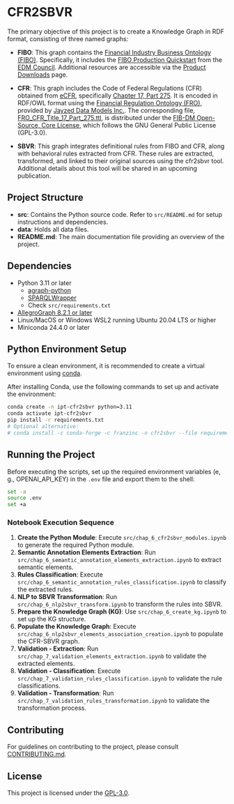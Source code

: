# CFR2SBVR

The primary objective of this project is to create a Knowledge Graph in RDF format, consisting of three named graphs:

- **FIBO**: This graph contains the [Financial Industry Business Ontology (FIBO)](https://github.com/edmcouncil/fibo). Specifically, it includes the [FIBO Production Quickstart](https://spec.edmcouncil.org/fibo/ontology/master/2024Q2/prod.fibo-quickstart.ttl) from the [EDM Council](https://edmcouncil.org/). Additional resources are accessible via the [Product Downloads](https://edmconnect.edmcouncil.org/okgspecialinterestgroup/resources-sig-link/resources-sig-link-fibo-products-download) page.

- **CFR**: This graph includes the Code of Federal Regulations (CFR) obtained from [eCFR](https://www.ecfr.gov/), specifically [Chapter 17, Part 275](https://www.ecfr.gov/current/title-17/chapter-II/part-275). It is encoded in RDF/OWL format using the [Financial Regulation Ontology (FRO)](https://finregont.com/), provided by [Jayzed Data Models Inc.](https://jayzed.com/). The corresponding file, [FRO_CFR_Title_17_Part_275.ttl](https://finregont.com/fro/cfr/FRO_CFR_Title_17_Part_275.ttl), is distributed under the [FIB-DM Open-Source, Core License](https://jayzed.com/terms-of-use/), which follows the GNU General Public License (GPL-3.0).

- **SBVR**: This graph integrates definitional rules from FIBO and CFR, along with behavioral rules extracted from CFR. These rules are extracted, transformed, and linked to their original sources using the cfr2sbvr tool. Additional details about this tool will be shared in an upcoming publication.

## Project Structure

- **src**: Contains the Python source code. Refer to `src/README.md` for setup instructions and dependencies.
- **data**: Holds all data files.
- **README.md**: The main documentation file providing an overview of the project.

## Dependencies

- Python 3.11 or later
  - [agraph-python](https://github.com/edmcouncil/agraph-python)
  - [SPARQLWrapper](https://github.com/RDFLib/sparqlwrapper)
  - Check `src/requirements.txt`
- [AllegroGraph 8.2.1 or later](https://franz.com/agraph/support/documentation/8.2.1/agraph-quick-start.html)
- Linux/MacOS or Windows WSL2 running Ubuntu 20.04 LTS or higher
- Miniconda 24.4.0 or later

## Python Environment Setup

To ensure a clean environment, it is recommended to create a virtual environment using [conda](https://docs.conda.io/en/latest/). 

After installing Conda, use the following commands to set up and activate the environment:

```bash
conda create -n ipt-cfr2sbvr python=3.11
conda activate ipt-cfr2sbvr
pip install -r requirements.txt
# Optional alternative:
# conda install -c conda-forge -c franzinc -n cfr2sbvr --file requirements.txt
```

## Running the Project

Before executing the scripts, set up the required environment variables (e, g., OPENAI_API_KEY) in the `.env` file and export them to the shell:

```bash
set -a
source .env
set +a
```

### Notebook Execution Sequence

1. **Create the Python Module**: Execute `src/chap_6_cfr2sbvr_modules.ipynb` to generate the required Python module.
2. **Semantic Annotation Elements Extraction**: Run `src/chap_6_semantic_annotation_elements_extraction.ipynb` to extract semantic elements.
3. **Rules Classification**: Execute `src/chap_6_semantic_annotation_rules_classification.ipynb` to classify the extracted rules.
4. **NLP to SBVR Transformation**: Run `src/chap_6_nlp2sbvr_transform.ipynb` to transform the rules into SBVR.
5. **Prepare the Knowledge Graph (KG)**: Use `src/chap_6_create_kg.ipynb` to set up the KG structure.
6. **Populate the Knowledge Graph**: Execute `src/chap_6_nlp2sbvr_elements_association_creation.ipynb` to populate the CFR-SBVR graph.
7. **Validation - Extraction**: Run `src/chap_7_validation_elements_extraction.ipynb` to validate the extracted elements.
8. **Validation - Classification**: Execute `src/chap_7_validation_rules_classification.ipynb` to validate the rule classifications.
9. **Validation - Transformation**: Run `src/chap_7_validation_rules_transformation.ipynb` to validate the transformation process.

## Contributing

For guidelines on contributing to the project, please consult [CONTRIBUTING.md](CONTRIBUTING.md).

## License

This project is licensed under the [GPL-3.0](https://www.gnu.org/licenses/gpl-3.0.en.html). 
